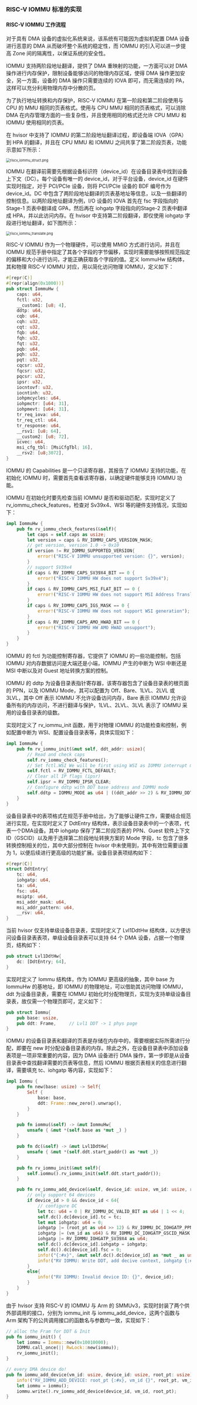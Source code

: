 ### RISC-V IOMMU 标准的实现

#### RISC-V IOMMU 工作流程

对于具有 DMA 设备的虚拟化系统来说，该系统有可能因为虚拟机配置 DMA 设备进行恶意的 DMA 从而破坏整个系统的稳定性，而 IOMMU 的引入可以进一步提高 Zone 间的隔离性，以保证系统的安全性。

IOMMU 支持两阶段地址翻译，提供了 DMA 重映射的功能，一方面可以对 DMA 操作进行内存保护，限制设备能够访问的物理内存区域，使得 DMA 操作更加安全，另一方面，设备的 DMA 操作只需要连续的 IOVA 即可，而无需连续的 PA，这样可以充分利用物理内存中分散的页。

为了执行地址转换和内存保护，RISC-V IOMMU 在第一阶段和第二阶段使用与 CPU 的 MMU 相同的页表格式。使用与 CPU MMU 相同的页表格式，可以消除 DMA 在内存管理方面的一些复杂性，并且使用相同的格式还允许 CPU MMU 和 IOMMU 使用相同的页表。

在 hvisor 中支持了 IOMMU 的第二阶段地址翻译过程，即设备端 IOVA（GPA）到 HPA 的翻译，并且在 CPU MMU 和 IOMMU 之间共享了第二阶段页表，功能示意如下所示：

<img src="../../img/riscv_iommu_struct.png" alt="riscv_iommu_struct.png" style="zoom: 67%;" />


IOMMU 在翻译前需要先根据设备标识符（device_id）在设备目录表中找到设备上下文（DC）。每个设备有唯一的 device_id，对于平台设备，device_id 在硬件实现时指定，对于 PCI/PCIe 设备，则将 PCI/PCIe 设备的 BDF 编号作为 device_id。DC 中包含了两阶段地址翻译的页表基地址等信息，以及一些翻译的控制信息。以两阶段地址翻译为例，I/O 设备的 IOVA 首先在 fsc 字段指向的 Stage-1 页表中翻译成 GPA，然后再在 iohgatp 字段指向的Stage-2 页表中翻译成 HPA，并以此访问内存。在 hvisor 中支持第二阶段翻译，即仅使用 iohgatp 字段进行地址翻译，如下图所示：

<img src="../../img/riscv_iommu_translate.png" alt="riscv_iommu_translate.png" style="zoom: 67%;" />


RISC-V IOMMU 作为一个物理硬件，可以使用 MMIO 方式进行访问，并且在 IOMMU 规范手册中指定了其各个字段的字节偏移，实现时需要能够按照规范指定的偏移和大小进行访问，才能正确获取各个字段的值。定义 IommuHw 结构体，其和物理 RISC-V IOMMU 对应，用以简化访问物理 IOMMU，定义如下：

```rust
#[repr(C)]
#[repr(align(0x1000))]
pub struct IommuHw {
    caps: u64,
    fctl: u32,
    __custom1: [u8; 4],
    ddtp: u64,
    cqb: u64,
    cqh: u32,
    cqt: u32,
    fqb: u64,
    fqh: u32,
    fqt: u32,
    pqb: u64,
    pqh: u32,
    pqt: u32,
    cqcsr: u32,
    fqcsr: u32,
    pqcsr: u32,
    ipsr: u32,
    iocntovf: u32,
    iocntinh: u32,
    iohpmcycles: u64,
    iohpmctr: [u64; 31],
    iohpmevt: [u64; 31],
    tr_req_iova: u64,
    tr_req_ctl: u64,
    tr_response: u64,
    __rsv1: [u8; 64],
    __custom2: [u8; 72],
    icvec: u64,
    msi_cfg_tbl: [MsiCfgTbl; 16],
    __rsv2: [u8;3072],
}
```

IOMMU 的 Capabilities 是一个只读寄存器，其报告了 IOMMU 支持的功能，在初始化 IOMMU 时，需要首先查看该寄存器，以确定硬件能够支持 IOMMU 功能。

IOMMU 在初始化时要先检查当前 IOMMU 是否和驱动匹配，实现时定义了 rv_iommu_check_features，检查对 Sv39x4、WSI 等的硬件支持情况，实现如下：

```rust
impl IommuHw {
    pub fn rv_iommu_check_features(&self){
        let caps = self.caps as usize;
        let version = caps & RV_IOMMU_CAPS_VERSION_MASK;
        // get version, version 1.0 -> 0x10
        if version != RV_IOMMU_SUPPORTED_VERSION{
            error!("RISC-V IOMMU unsupported version: {}", version);
        }
        // support SV39x4
        if caps & RV_IOMMU_CAPS_SV39X4_BIT == 0 {
            error!("RISC-V IOMMU HW does not support Sv39x4");
        }
        if caps & RV_IOMMU_CAPS_MSI_FLAT_BIT == 0 {
            error!("RISC-V IOMMU HW does not support MSI Address Translation (basic-translate mode)");
        }
        if caps & RV_IOMMU_CAPS_IGS_MASK == 0 {
            error!("RISC-V IOMMU HW does not support WSI generation");
        }
        if caps & RV_IOMMU_CAPS_AMO_HWAD_BIT == 0 {
            error!("RISC-V IOMMU HW AMO HWAD unsupport");
        }
    }
}
```

IOMMU 的 fctl 为功能控制寄存器，它提供了 IOMMU 的一些功能控制，包括 IOMMU 对内存数据访问是大端还是小端，IOMMU 产生的中断为 WSI 中断还是 MSI 中断以及对 Guest 地址转换方案的控制。

IOMMU 的 ddtp 为设备目录表指针寄存器，该寄存器包含了设备目录表的根页面的 PPN，以及 IOMMU Mode，其可以配置为 Off、Bare、1LVL、2LVL 或 3LVL，其中 Off 表示 IOMMU 不允许设备访问内存，Bare 表示 IOMMU 允许设备所有的内存访问，不进行翻译与保护，1LVL、2LVL、3LVL 表示了 IOMMU 采用的设备目录表的级数。

实现时定义了 rv_iommu_init 函数，用于对物理 IOMMU 的功能检查和控制，例如配置中断为 WSI、配置设备目录表等，具体实现如下：

```rust
impl IommuHw {
	pub fn rv_iommu_init(&mut self, ddt_addr: usize){
        // Read and check caps
        self.rv_iommu_check_features();
        // Set fctl.WSI We will be first using WSI as IOMMU interrupt mechanism
        self.fctl = RV_IOMMU_FCTL_DEFAULT;
        // Clear all IP flags (ipsr)
        self.ipsr = RV_IOMMU_IPSR_CLEAR;
        // Configure ddtp with DDT base address and IOMMU mode
        self.ddtp = IOMMU_MODE as u64 | ((ddt_addr >> 2) & RV_IOMMU_DDTP_PPN_MASK) as u64;    
    }
}
```

设备目录表中的表项格式在规范手册中给出，为了能够让硬件工作，需要结合规范进行实现，在实现时定义了 DdtEntry 结构体，表示设备目录表中的一个表项，代表一个DMA设备。其中 iohgatp 保存了第二阶段页表的 PPN、Guest 软件上下文 ID（GSCID）以及用于选择第二阶段地址转换方案的 Mode 字段，tc 包含了很多转换控制相关的位，其中大部分控制在 hvisor 中未使用到，其中有效位需要设置为 1，以便后续进行更高级的功能扩展。设备目录表项结构如下：

```rust
#[repr(C)]
struct DdtEntry{
    tc: u64,
    iohgatp: u64,
    ta: u64,
    fsc: u64,
    msiptp: u64,
    msi_addr_mask: u64,
    msi_addr_pattern: u64,
    __rsv: u64,
}
```

当前 hvisor 仅支持单级设备目录表，实现时定义了 Lvl1DdtHw 结构体，以方便访问设备目录表表项，单级设备目录表可以支持 64 个 DMA 设备，占据一个物理页，结构如下：

```rust
pub struct Lvl1DdtHw{
    dc: [DdtEntry; 64],
}
```

实现时定义了 Iommu 结构体，作为 IOMMU 更高级的抽象，其中 base 为 IommuHw 的基地址，即 IOMMU 的物理地址，可以借助其访问物理 IOMMU，ddt 为设备目录表，需要在 IOMMU 初始化时分配物理页，实现为支持单级设备目录表，故仅需一个物理页即可，定义如下：

```rust
pub struct Iommu{
    pub base: usize,
    pub ddt: Frame,		// Lvl1 DDT -> 1 phys page
}
```

IOMMU 的设备目录表和翻译的页表是存储在内存中的，需要根据实际所需进行分配，即要在 new 时分配设备目录表的内存。除此之外，在设备目录表中添加设备表项是一项非常重要的内容，因为 DMA 设备进行 DMA 操作，第一步即是从设备目录表中查找翻译需要的页表等信息，然后 IOMMU 根据页表相关的信息进行翻译，需要填充 tc、iohgatp 等内容，实现如下：

```rust
impl Iommu {
    pub fn new(base: usize) -> Self{
        Self { 
            base: base,
            ddt: Frame::new_zero().unwrap(),
        }
    }

    pub fn iommu(&self) -> &mut IommuHw{
        unsafe { &mut *(self.base as *mut _) }
    }

    pub fn dc(&self) -> &mut Lvl1DdtHw{
        unsafe { &mut *(self.ddt.start_paddr() as *mut _)}
    }

    pub fn rv_iommu_init(&mut self){
        self.iommu().rv_iommu_init(self.ddt.start_paddr());
    }

    pub fn rv_iommu_add_device(&self, device_id: usize, vm_id: usize, root_pt: usize){
        // only support 64 devices
        if device_id > 0 && device_id < 64{
            // configure DC
            let tc: u64 = 0 | RV_IOMMU_DC_VALID_BIT as u64 | 1 << 4;
            self.dc().dc[device_id].tc = tc;
            let mut iohgatp: u64 = 0;
            iohgatp |= (root_pt as u64 >> 12) & RV_IOMMU_DC_IOHGATP_PPN_MASK as u64;
            iohgatp |= (vm_id as u64) & RV_IOMMU_DC_IOHGATP_GSCID_MASK as u64;
            iohgatp |= RV_IOMMU_IOHGATP_SV39X4 as u64;
            self.dc().dc[device_id].iohgatp = iohgatp;
            self.dc().dc[device_id].fsc = 0;
            info!("{:#x}", &mut self.dc().dc[device_id] as *mut _ as usize);
            info!("RV IOMMU: Write DDT, add decive context, iohgatp {:#x}", iohgatp);
        }
        else{
            info!("RV IOMMU: Invalid device ID: {}", device_id);
        }
    }
}
```

由于 hvisor 支持 RISC-V 的 IOMMU 与 Arm 的 SMMUv3，实现时封装了两个供外部调用的接口，分别为 iommu_init 与 iommu_add_device，这两个函数与 Arm 架构下的公共调用接口的函数名与参数均一致，实现如下：

```rust
// alloc the Fram for DDT & Init
pub fn iommu_init() {
    let iommu = Iommu::new(0x10010000);
    IOMMU.call_once(|| RwLock::new(iommu));
    rv_iommu_init();
}

// every DMA device do!
pub fn iommu_add_device(vm_id: usize, device_id: usize, root_pt: usize){
    info!("RV_IOMMU_ADD_DEVICE: root_pt {:#x}, vm_id {}", root_pt, vm_id);
    let iommu = iommu();
    iommu.write().rv_iommu_add_device(device_id, vm_id, root_pt);
}
```

